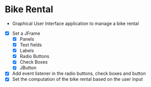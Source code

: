 # Bike Rental
- Graphical User Interface application to manage a bike rental 

- [x] Set a JFrame
  - [x] Panels
  - [x] Text fields
  - [x] Labels
  - [x] Radio Buttons
  - [x] Check Boxes
  - [x] JButton
- [x] Add event listener in the radio buttons, check boxes and button
- [x] Set the computation of the bike rental based on the user input
